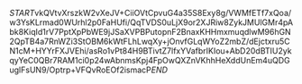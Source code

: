 $START$vkQVtvXrszkW2vXeJV+CiiOVtCpvuG4a35S8Exy8g/VWMfETf7xQoa/w3YsKLrmad0WUrhl2p0FaHUfi/QqTVDS0uLjX9or2XJRiw8ZykJMUlGMr4pAbk8KiqId1rV7PptXpPbWE9jJSaXVPBPutopnF2BnaxKHHmxmuqdlwM96hGN2QpTB4a7RnWZi3StOBM6kWtFLhLwqXy+jOnvfGLqWYoZ2mbZ/dEjctxru5CN1cM+HYYrFXJVEhi/asRo1vPt84H9BTivtZ7lfxYVafbrIKIou+AbD20dBTIU2ykqyYeC0QBr7RAM1ci0p24wAbnmsKpj4FpOwQXZnVKhhHeXddUnEm4uQDGuglFsUN9/Optrp+VFQvRoEOf2ismacP$END$